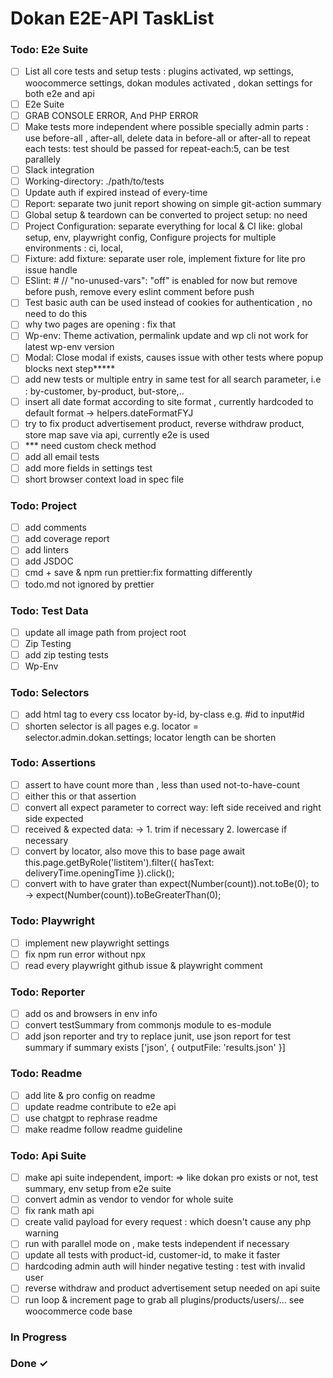 <!-- prettier-ignore -->

# Dokan E2E-API TaskList

### Todo: E2e Suite

- [ ] List all core tests and setup tests : plugins activated, wp settings, woocommerce settings, dokan modules activated , dokan settings for both e2e and api  
- [ ] E2e Suite  
- [ ] GRAB CONSOLE ERROR, And PHP ERROR  
- [ ] Make tests more independent where possible specially admin parts : use before-all , after-all, delete data in before-all or after-all to repeat each tests: test should be passed for repeat-each:5, can be test parallely  
- [ ] Slack integration  
- [ ] Working-directory: ./path/to/tests  
- [ ] Update auth if expired instead of every-time  
- [ ] Report: separate two junit report showing on simple git-action summary  
- [ ] Global setup & teardown can be converted to project setup: no need  
- [ ] Project Configuration: separate everything for local & CI like: global setup, env, playwright config, Configure projects for multiple environments : ci, local,  
- [ ] Fixture: add fixture: separate user role, implement fixture for lite pro issue handle  
- [ ] ESlint: # // "no-unused-vars": "off" is enabled for now but remove before push, remove every eslint comment before push  
- [ ] Test basic auth can be used instead of cookies for authentication , no need to do this  
- [ ] why two pages are opening : fix that  
- [ ] Wp-env: Theme activation, permalink update and wp cli not work for latest wp-env version  
- [ ] Modal: Close modal if exists, causes issue with other tests where popup blocks next step*****  
- [ ] add new tests or multiple entry in same test for all search parameter, i.e : by-customer, by-product, but-store,..  
- [ ] insert all date format according to site format , currently hardcoded to default format -> helpers.dateFormatFYJ  
- [ ] try to fix product advertisement product, reverse withdraw product, store map save via api, currently e2e is used  
- [ ] *** need custom check method  
- [ ] add all email tests  
- [ ] add more fields in settings test  
- [ ] short browser context load in spec file  

### Todo: Project

- [ ] add comments  
- [ ] add coverage report  
- [ ] add linters  
- [ ] add JSDOC  
- [ ] cmd + save & npm run prettier:fix formatting differently
- [ ] todo.md not ignored by prettier 

### Todo: Test Data

- [ ] update all image path from project root  
- [ ] Zip Testing  
- [ ] add zip testing tests  
- [ ] Wp-Env  

### Todo: Selectors

- [ ] add html tag to every css locator by-id, by-class e.g. #id to input#id  
- [ ] shorten selector is all pages e.g. locator = selector.admin.dokan.settings; locator length can be shorten  

### Todo: Assertions

- [ ] assert to have count more than , less than used not-to-have-count  
- [ ] either this or that assertion  
- [ ] convert all expect parameter to correct way: left side received and right side expected  
- [ ] received & expected data: -> 1. trim if necessary 2. lowercase if necessary  
- [ ] convert by locator, also move this to base page await this.page.getByRole('listitem').filter({ hasText: deliveryTime.openingTime }).click();  
- [ ] convert with to have grater than expect(Number(count)).not.toBe(0); to -> expect(Number(count)).toBeGreaterThan(0);  

### Todo: Playwright

- [ ] implement new playwright settings  
- [ ] fix npm run error without npx  
- [ ] read every playwright github issue & playwright comment  

### Todo: Reporter

- [ ] add os and browsers in env info  
- [ ] convert testSummary from commonjs module to es-module  
- [ ] add json reporter and try to replace junit, use json report for test summary if summary exists ['json', { outputFile: 'results.json' }]  

### Todo: Readme

- [ ] add lite & pro config on readme  
- [ ] update readme contribute to e2e api  
- [ ] use chatgpt to rephrase readme  
- [ ] make readme follow readme guideline  

### Todo: Api Suite

- [ ] make api suite independent, import: => like dokan pro exists or not, test summary, env setup from e2e suite  
- [ ] convert admin as vendor to vendor for whole suite  
- [ ] fix rank math api  
- [ ] create valid payload for every request : which doesn't cause any php warning  
- [ ] run with parallel mode on , make tests independent if necessary  
- [ ] update all tests with product-id, customer-id, to make it faster  
- [ ] hardcoding admin auth will hinder negative testing : test with invalid user  
- [ ] reverse withdraw and product advertisement setup needed on api suite  
- [ ] run loop & increment page to grab all plugins/products/users/... see woocommerce code base  

### In Progress


### Done ✓


